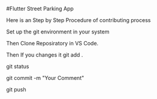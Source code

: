 #Flutter Street Parking App

Here is an Step by Step Procedure of contributing process

Set up the git environment in your system

Then Clone Reposiratory in VS Code.

Then If you changes it git add .

git status

git commit -m "Your Comment"

git push 
